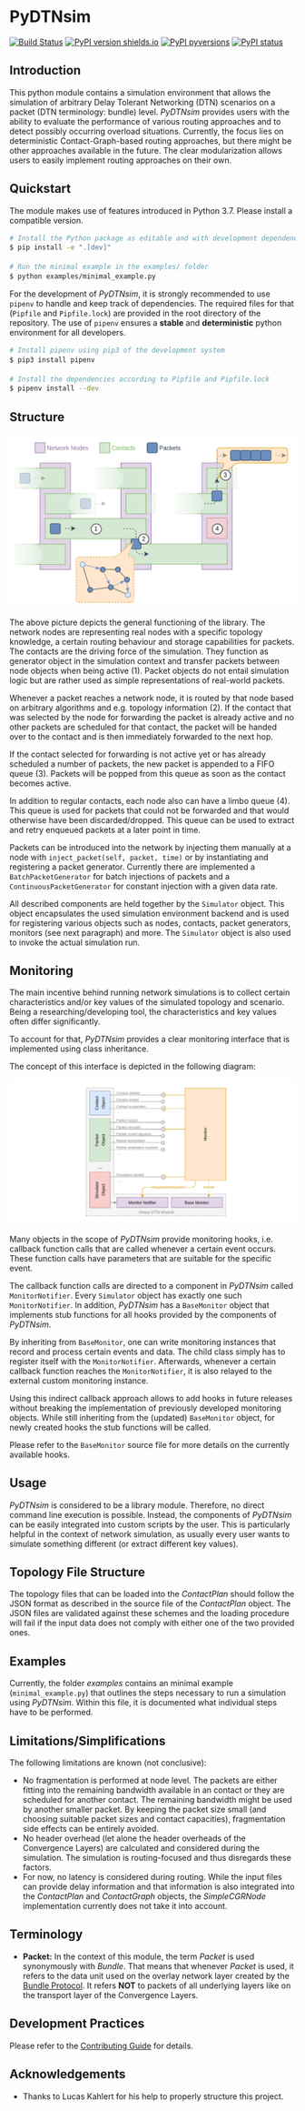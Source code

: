 # PyDTNsim

[![Build Status](https://github.com/ducktec/pydtnsim/actions/workflows/main.yml/badge.svg)](https://github.com/ducktec/pydtnsim/actions/workflows/main.yml)
[![PyPI version shields.io](https://img.shields.io/pypi/v/pydtnsim.svg)](https://pypi.python.org/pypi/pydtnsim/)
[![PyPI pyversions](https://img.shields.io/pypi/pyversions/pydtnsim.svg)](https://pypi.python.org/pypi/pydtnsim/)
[![PyPI status](https://img.shields.io/pypi/status/pydtnsim.svg)](https://pypi.python.org/pypi/pydtnsim/)



## Introduction

This python module contains a simulation environment that allows the simulation of arbitrary Delay Tolerant Networking (DTN) scenarios on a packet (DTN terminology: bundle) level. *PyDTNsim* provides users with the ability to evaluate the performance of various routing approaches and to detect possibly occurring overload situations. Currently, the focus lies on deterministic Contact-Graph-based routing approaches, but there might be other
approaches available in the future. The clear modularization allows users to easily implement routing approaches on their own.

## Quickstart

The module makes use of features introduced in Python 3.7. Please install a compatible version.

```bash
# Install the Python package as editable and with development dependencies
$ pip install -e ".[dev]"

# Run the minimal example in the examples/ folder
$ python examples/minimal_example.py
```

For the development of *PyDTNsim*, it is strongly recommended to use `pipenv` to handle and keep track of dependencies. The required files for that (`Pipfile` and `Pipfile.lock`) are provided in the root directory of the repository. The use of `pipenv` ensures a **stable** and **deterministic** python environment for all developers.

```bash
# Install pipenv using pip3 of the development system
$ pip3 install pipenv

# Install the dependencies according to Pipfile and Pipfile.lock
$ pipenv install --dev
```

## Structure

![pyDTNsim Scheme](docs/resources/scheme_pydtnsim.png)

The above picture depicts the general functioning of the library. The network nodes are representing real nodes with a specific topology knowledge, a certain routing behaviour and storage capabilities for packets. The contacts are the driving force of the simulation. They function as generator object in the simulation context and transfer packets between node objects when being active (1). Packet objects do not entail simulation logic but are rather used as simple representations of real-world packets.

Whenever a packet reaches a network node, it is routed by that node based on arbitrary algorithms and e.g. topology information (2). If the contact that was selected by the node for forwarding the packet is already active and no other packets are scheduled for that contact, the packet will be handed over to the contact and is then immediately forwarded to the next hop.

If the contact selected for forwarding is not active yet or has already scheduled a number of packets, the new packet is appended to a FIFO queue (3). Packets will be popped from this queue as soon as the contact becomes active.

In addition to regular contacts, each node also can have a limbo queue (4). This queue is used for packets that could not be forwarded and that would otherwise have been discarded/dropped. This queue can be used to extract and retry enqueued packets at a later point in time.

Packets can be introduced into the network by injecting them manually at a node with `inject_packet(self, packet, time)` or by instantiating and registering a packet generator. Currently there are implemented a  `BatchPacketGenerator` for batch injections of packets and a `ContinuousPacketGenerator` for constant injection with a given data rate.

All described components are held together by the `Simulator` object. This object encapsulates the used simulation environment backend and is used for registering various objects such as nodes, contacts, packet generators, monitors (see next paragraph) and more. The `Simulator` object is also used to invoke the actual simulation run.

## Monitoring
The main incentive behind running network simulations is to collect certain characteristics and/or key values of the simulated topology and scenario. Being a researching/developing tool, the characteristics and key values often differ significantly.

To account for that, *PyDTNsim* provides a clear monitoring interface that is implemented using class inheritance.

The concept of this interface is depicted in the following diagram:

![Monitoring Concept](docs/resources/pydtnsim_monitoring.png)

Many objects in the scope of *PyDTNsim* provide monitoring hooks, i.e. callback function calls that are called whenever a certain event occurs. These function calls have parameters that are suitable for the specific event.

The callback function calls are directed to a component in *PyDTNsim* called `MonitorNotifier`. Every `Simulator` object has exactly one such  `MonitorNotifier`. In addition, *PyDTNsim* has a `BaseMonitor` object that implements stub functions for all hooks provided by the components of *PyDTNsim*.

By inheriting from `BaseMonitor`, one can write monitoring instances that record and process certain events and data. The child class simply has to register itself with the `MonitorNotifier`. Afterwards, whenever a certain callback function reaches the `MonitorNotifier`, it is also relayed to the external custom monitoring instance.

Using this indirect callback approach allows to add hooks in future releases without breaking the implementation of previously developed monitoring objects. While still inheriting from the (updated) `BaseMonitor` object, for newly created hooks the stub functions will be called.

Please refer to the `BaseMonitor` source file for more details on the currently available hooks.

## Usage
*PyDTNsim* is considered to be a library module. Therefore, no direct command line execution is possible. Instead, the components of *PyDTNsim* can be easily integrated into custom scripts by the user. This is particularly helpful in the context of network simulation, as usually every user wants to simulate something different (or extract different key values).

## Topology File Structure
The topology files that can be loaded into the *ContactPlan* should follow the JSON format as described in the source file of the *ContactPlan* object. The JSON files are validated against these schemes and the loading procedure will fail if the input data does not comply with either one of the two provided ones.

## Examples
Currently, the folder *examples* contains an minimal example (`minimal_example.py`) that outlines the steps necessary to run a simulation using *PyDTNsim*. Within this file, it is documented what individual steps have to be performed.

## Limitations/Simplifications
The following limitations are known (not conclusive):
* No fragmentation is performed at node level. The packets are either fitting into the remaining bandwidth available in an contact or they are scheduled for another contact. The remaining bandwidth might be used by another smaller packet. By keeping the packet size small (and choosing suitable packet sizes and contact capacities), fragmentation side effects can be entirely avoided.
* No header overhead (let alone the header overheads of the Convergence Layers) are calculated and considered during the simulation. The simulation is routing-focused and thus disregards these factors.
* For now, no latency is considered during routing. While the input files can provide delay information and that information is also integrated into the *ContactPlan* and *ContactGraph* objects, the *SimpleCGRNode* implementation currently does not take it into account.

## Terminology
* **Packet:** In the context of this module, the term *Packet* is used synonymously with *Bundle*. That means that whenever *Packet* is used, it refers to the data unit used on the overlay network layer created by the [Bundle Protocol](https://tools.ietf.org/html/rfc5050). It refers **NOT** to packets of all underlying layers like on the transport layer of the Convergence Layers.

## Development Practices
Please refer to the [Contributing Guide](CONTRIBUTING.md) for details.

## Acknowledgements
* Thanks to Lucas Kahlert for his help to properly structure this project.
